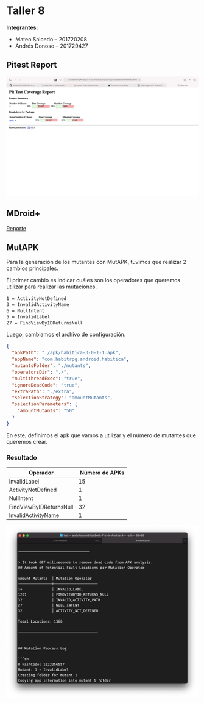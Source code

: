 # Taller 8

<b>Integrantes:</b>
* Mateo Salcedo – 201720208
* Andrés Donoso – 201729427

## Pitest Report

![Pitest Report](images/Pitest_report.png)

## MDroid+
[Reporte](https://github.com/afDonoso/Talleres-MISO4208/blob/master/Taller8/MDROID/reporte.docx)

## MutAPK

Para la generación de los mutantes con MutAPK, tuvimos que realizar 2 cambios principales.

El primer cambio es indicar cuáles son los operadores que queremos utilizar para realizar las mutaciones.

```properties
1 = ActivityNotDefined
3 = InvalidActivityName
6 = NullIntent
5 = InvalidLabel
27 = FindViewByIDReturnsNull
```

Luego, cambiamos el archivo de configuración.

```json
{
  "apkPath": "./apk/habitica-3-0-1-1.apk",
  "appName": "com.habitrpg.android.habitica",
  "mutantsFolder": "./mutants",
  "operatorsDir": "./",
  "multithreadExec": "true",
  "ignoreDeadCode": "true",
  "extraPath": "./extra",
  "selectionStrategy": "amountMutants",
  "selectionParameters": {
    "amountMutants": "50"
  }
}
```

En este, definimos el apk que vamos a utilizar y el número de mutantes que queremos crear.

### Resultado

| Operador                |  Número de APKs |
| ----------------------- | --------------- |
| InvalidLabel            | 15              |
| ActivityNotDefined      | 1               |
| NullIntent              | 1               |
| FindViewByIDReturnsNull | 32              |
| InvalidActivityName     | 1               |

![Cantidad mutantes](images/Mutants.png)
